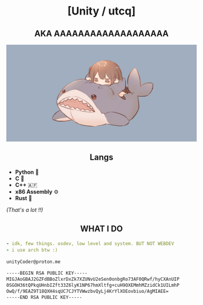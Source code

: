 <h1 align="center">[Unity / utcq]</h1>
<h2 align="center">AKA AAAAAAAAAAAAAAAAAAA</h1>
<img align="center" style="width: 512px; height: 256px" src="https://github.com/utcq/utcq/blob/main/assets/blaho.png?raw=true"/>

<h2 align="center"> Langs </h2>


- **Python** 🥑
- **C** 🎂
- **C++** 🇦🇫
- **x86 Assembly** ⚙️
- **Rust** 🦀

_*(That's a lot !!)*_


<h2 align="center"> WHAT I DO </h2>

```yaml
- idk, few things. osdev, low level and system. BUT NOT WEBDEV
- i use arch btw :)
```

`unityCoder@proton.me` 
```
-----BEGIN RSA PUBLIC KEY-----
MIGJAoGBAJ2GZFdBBoZlxrDxZk7XZUNvU2eSen0onbgRo73AF0QRwf/hyCXAnUIP
0SGOH36tQPkqUHnbIZft33Z6lyK1NP67hmXltfg+cuH9OXEMmhMZzidCk1UILmhP
OwQ/f/9EAZ9T18QXH4sqUC7CJYTVWwzbvQyLj4KrYlXOEovbiuo/AgMIAEE=
-----END RSA PUBLIC KEY-----
```
